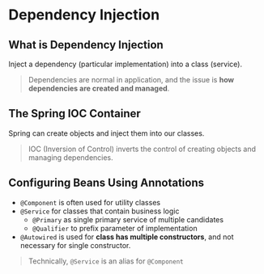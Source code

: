 # Dependency Injection

## What is Dependency Injection

Inject a dependency (particular implementation) into a class (service).

> Dependencies are normal in application, and the issue is **how dependencies are created and managed**.

## The Spring IOC Container

Spring can create objects and inject them into our classes.

> IOC (Inversion of Control) inverts the control of creating objects and managing dependencies.

## Configuring Beans Using Annotations

- `@Component` is often used for utility classes
- `@Service` for classes that contain business logic
    - `@Primary` as single primary service of multiple candidates
    - `@Qualifier` to prefix parameter of implementation
- `@Autowired` is used for **class has multiple constructors**, and not necessary for single constructor.

> Technically, `@Service` is an alias for `@Component`
